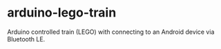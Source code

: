 # arduino-lego-train
Arduino controlled train (LEGO) with connecting to an Android device via Bluetooth LE.
